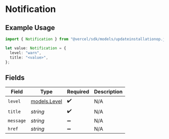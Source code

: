 # Notification

## Example Usage

```typescript
import { Notification } from "@vercel/sdk/models/updateinstallationop.js";

let value: Notification = {
  level: "warn",
  title: "<value>",
};
```

## Fields

| Field                              | Type                               | Required                           | Description                        |
| ---------------------------------- | ---------------------------------- | ---------------------------------- | ---------------------------------- |
| `level`                            | [models.Level](../models/level.md) | :heavy_check_mark:                 | N/A                                |
| `title`                            | *string*                           | :heavy_check_mark:                 | N/A                                |
| `message`                          | *string*                           | :heavy_minus_sign:                 | N/A                                |
| `href`                             | *string*                           | :heavy_minus_sign:                 | N/A                                |